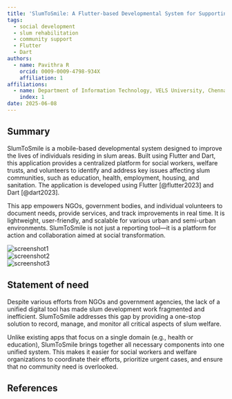```yaml
---
title: 'SlumToSmile: A Flutter-based Developmental System for Supporting Slum Communities'
tags:
  - social development
  - slum rehabilitation
  - community support
  - Flutter
  - Dart
authors:
  - name: Pavithra R
    orcid: 0009-0009-4798-934X
    affiliation: 1
affiliations:
  - name: Department of Information Technology, VELS University, Chennai
    index: 1
date: 2025-06-08
---
```


## Summary

SlumToSmile is a mobile-based developmental system designed to improve the lives of individuals residing in slum areas. Built using Flutter and Dart, this application provides a centralized platform for social workers, welfare trusts, and volunteers to identify and address key issues affecting slum communities, such as education, health, employment, housing, and sanitation. The application is developed using Flutter [@flutter2023] and Dart [@dart2023].

This app empowers NGOs, government bodies, and individual volunteers to document needs, provide services, and track improvements in real time. It is lightweight, user-friendly, and scalable for various urban and semi-urban environments. SlumToSmile is not just a reporting tool—it is a platform for action and collaboration aimed at social transformation.

![screenshot1](images/screenshot1.jpg)  
![screenshot2](images/screenshot2.jpg)  
![screenshot3](images/screenshot3.jpg)  

## Statement of need

Despite various efforts from NGOs and government agencies, the lack of a unified digital tool has made slum development work fragmented and inefficient. SlumToSmile addresses this gap by providing a one-stop solution to record, manage, and monitor all critical aspects of slum welfare.

Unlike existing apps that focus on a single domain (e.g., health or education), SlumToSmile brings together all necessary components into one unified system. This makes it easier for social workers and welfare organizations to coordinate their efforts, prioritize urgent cases, and ensure that no community need is overlooked.

## References
